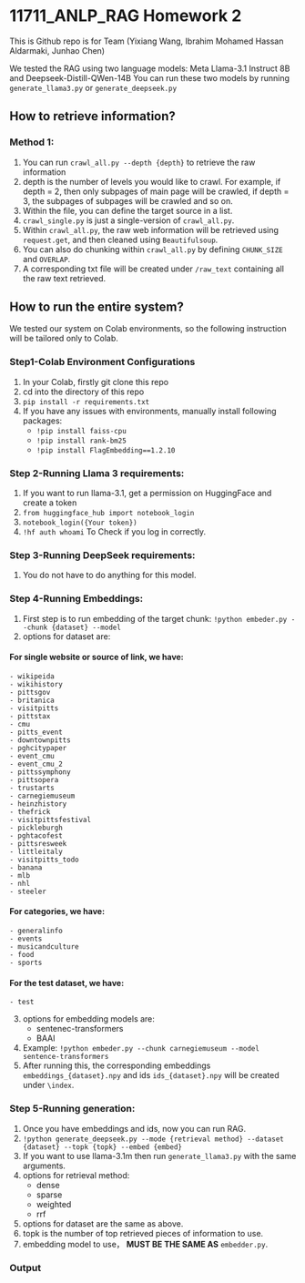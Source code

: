# 11711_ANLP_RAG Homework 2

This is Github repo is for Team (Yixiang Wang, Ibrahim Mohamed Hassan Aldarmaki, Junhao Chen) 


We tested the RAG using two language models: Meta Llama-3.1 Instruct 8B and Deepseek-Distill-QWen-14B 
You can run these two models by running ```generate_llama3.py``` or ```generate_deepseek.py```

## How to retrieve information? 
### Method 1: 
1. You can run ```crawl_all.py --depth {depth}``` to retrieve the raw information
2. depth is the number of levels you would like to crawl. For example, if depth = 2, then only subpages of main page will be crawled, if depth = 3, the subpages of subpages will be crawled and so on. 
3. Within the file, you can define the target source in a list. 
4. ```crawl_single.py``` is just a single-version of ```crawl_all.py```. 
5. Within ```crawl_all.py```, the raw web information will be retrieved using ```request.get```, and then cleaned using ```Beautifulsoup```. 
6. You can also do chunking within ```crawl_all.py``` by defining ```CHUNK_SIZE``` and ```OVERLAP```. 
7. A corresponding txt file will be created under ```/raw_text``` containing all the raw text retrieved. 


## How to run the entire system?
We tested our system on Colab environments, so the following instruction will be tailored only to Colab. 

### Step1-Colab Environment Configurations
1. In your Colab, firstly git clone this repo
2. cd into the directory of this repo
3. ```pip install -r requirements.txt```
4. If you have any issues with environments, manually install following packages:
    - ```!pip install faiss-cpu```
    - ```!pip install rank-bm25```
    - ```!pip install FlagEmbedding==1.2.10```

### Step 2-Running Llama 3 requirements:
1. If you want to run llama-3.1, get a permission on HuggingFace and create a token
2. ```from huggingface_hub import notebook_login```
3. ```notebook_login({Your token})```
4. ```!hf auth whoami``` To Check if you log in correctly. 

### Step 3-Running DeepSeek requirements: 
1. You do not have to do anything for this model. 

### Step 4-Running Embeddings:
1. First step is to run embedding of the target chunk: ```!python embeder.py --chunk {dataset} --model```
2. options for dataset are:
#### For single website or source of link, we have: 
    - wikipeida
    - wikihistory
    - pittsgov
    - britanica
    - visitpitts
    - pittstax
    - cmu
    - pitts_event
    - downtownpitts
    - pghcitypaper
    - event_cmu
    - event_cmu_2
    - pittssymphony
    - pittsopera
    - trustarts
    - carnegiemuseum
    - heinzhistory
    - thefrick
    - visitpittsfestival
    - pickleburgh
    - pghtacofest
    - pittsresweek
    - littleitaly
    - visitpitts_todo
    - banana
    - mlb
    - nhl
    - steeler
#### For categories, we have:
    - generalinfo
    - events
    - musicandculture
    - food
    - sports
#### For the test dataset, we have:
    - test
3. options for embedding models are: 
    - sentenec-transformers
    - BAAI  
4. Example: ```!python embeder.py --chunk carnegiemuseum --model sentence-transformers```
5. After running this, the corresponding embeddings ```embeddings_{dataset}.npy``` and ids ```ids_{dataset}.npy``` will be created under ```\index```. 

### Step 5-Running generation:
1. Once you have embeddings and ids, now you can run RAG. 
2. ```!python generate_deepseek.py --mode {retrieval method} --dataset {dataset} --topk {topk} --embed {embed}```
3. If you want to use llama-3.1m then run ```generate_llama3.py``` with the same arguments. 
4. options for retrieval method:
    - dense
    - sparse
    - weighted
    - rrf
5. options for dataset are the same as above. 
6. topk is the number of top retrieved pieces of information to use. 
7. embedding model to use， **MUST BE THE SAME AS** ```embedder.py```.

### Output
